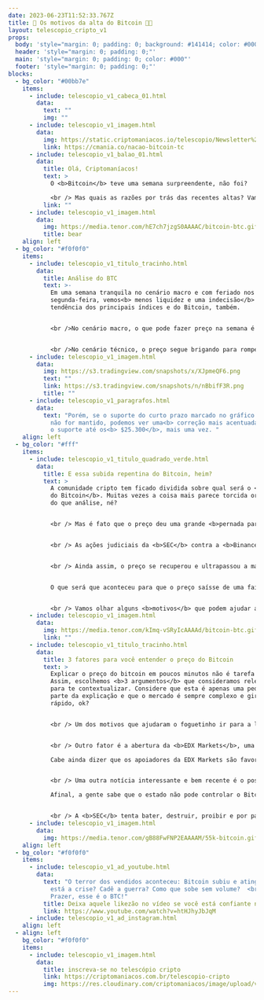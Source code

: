 ```yaml
---
date: 2023-06-23T11:52:33.767Z
title: 🚀 Os motivos da alta do Bitcoin 🧑‍🚀
layout: telescopio_cripto_v1
props:
  body: 'style="margin: 0; padding: 0; background: #141414; color: #000"'
  header: 'style="margin: 0; padding: 0;"'
  main: 'style="margin: 0; padding: 0; color: #000"'
  footer: 'style="margin: 0; padding: 0;"'
blocks:
  - bg_color: "#00bb7e"
    items:
      - include: telescopio_v1_cabeca_01.html
        data:
          text: ""
          img: ""
      - include: telescopio_v1_imagem.html
        data:
          img: https://static.criptomaniacos.io/telescopio/Newsletter%20-%20Copia%202.png
          link: https://cmania.co/nacao-bitcoin-tc
      - include: telescopio_v1_balao_01.html
        data:
          title: Olá, Criptomaníacos!
          text: >
            O <b>Bitcoin</b> teve uma semana surpreendente, não foi?

            <br /> Mas quais as razões por trás das recentes altas? Vamos juntos no Telescópio desbravar alguns dos fatores que explicam esta subida.
          link: ""
      - include: telescopio_v1_imagem.html
        data:
          img: https://media.tenor.com/hE7ch7jzgS0AAAAC/bitcoin-btc.gif
          title: bear
    align: left
  - bg_color: "#f0f0f0"
    items:
      - include: telescopio_v1_titulo_tracinho.html
        data:
          title: Análise do BTC
          text: >-
            Em uma semana tranquila no cenário macro e com feriado nos EUA nesta
            segunda-feira, vemos<b> menos liquidez e uma indecisão</b> quanto a
            tendência dos principais índices e do Bitcoin, também. 


            <br />No cenário macro, o que pode fazer preço na semana é a sabatina de dirigentes do FED, especialmente do Jerome Powell na câmara do senado americano para falar sobre os <b>próximos passos da política monetária</b>. 


            <br />No cenário técnico, o preço segue brigando para romper resistências de curto prazo que, enquanto não forem superadas, esperamos pela continuação do processo de correção, sendo que, nos próximos dias, o Bitcoin pode ficar negociando entre <b>$26.800 e $26.200</b>. 
      - include: telescopio_v1_imagem.html
        data:
          img: https://s3.tradingview.com/snapshots/x/XJpmeQF6.png
          text: ""
          link: https://s3.tradingview.com/snapshots/n/nBbifF3R.png
          title: ""
      - include: telescopio_v1_paragrafos.html
        data:
          text: "Porém, se o suporte do curto prazo marcado no gráfico com a linha amarela
            não for mantido, podemos ver uma<b> correção mais acentuada</b> até
            o suporte até os<b> $25.300</b>, mais uma vez. "
    align: left
  - bg_color: "#fff"
    items:
      - include: telescopio_v1_titulo_quadrado_verde.html
        data:
          title: E essa subida repentina do Bitcoin, heim?
          text: >
            A comunidade cripto tem ficado dividida sobre qual será o <b>caminho
            do Bitcoin</b>. Muitas vezes a coisa mais parece torcida organizada
            do que análise, né?


            <br /> Mas é fato que o preço deu uma grande <b>pernada para cima</b> nos últimos sete dias, não foi?


            <br /> As ações judiciais da <b>SEC</b> contra a <b>Binance</b> e <b>Coinbase </b>deixaram o mercado inseguro. O anúncio do <b>Federal Reserve</b> de que poderá retornar a aumentos agressivos na taxa de juros no final do ano, levou à <b>incerteza</b> sobre os ativos de risco.


            <br /> Ainda assim, o preço se recuperou e ultrapassou a marca dos <b>30 mil dólares</b>.


            O que será que aconteceu para que o preço saísse de uma faixa preocupante e <b>recuperasse</b>, ao menos momentaneamente, regiões importantes?


            <br /> Vamos olhar alguns <b>motivos</b> que podem ajudar a explicar a <b>movimentação do preço</b> da nossa moeda tão queridinha. 🥰
      - include: telescopio_v1_imagem.html
        data:
          img: https://media.tenor.com/kImq-vSRyIcAAAAd/bitcoin-btc.gif
          link: ""
      - include: telescopio_v1_titulo_tracinho.html
        data:
          title: 3 fatores para você entender o preço do Bitcoin
          text: >
            Explicar o preço do bitcoin em poucos minutos não é tarefa fácil.
            Assim, escolhemos <b>3 argumentos</b> que consideramos relevantes
            para te contextualizar. Considere que esta é apenas uma pequena
            parte da explicação e que o mercado é sempre complexo e gira bem
            rápido, ok?


            <br /> Um dos motivos que ajudaram o foguetinho ir para a lua foi o pedido da <b>BlockRock</b> para a abertura de um <b>ETF à vista de Bitcoin</b> nos Estados Unidos. Cobrimos esse tema em um Telescópio passado.


            <br /> Outro fator é a abertura da <b>EDX Markets</b>, uma exchange de criptomoedas que tem a apoio de grandes nomes de <b>Wall Street</b> como Citadel Securities, Fidelity Investments e Charles Schwab. Ela visa atender, majoritariamente, a <b>investidores institucionais</b>.  A plataforma é a primeira do tipo no mercado de ativos digitais e foi projetada para permitir a negociação segura e compatível com as regulamentações.<br /> Assim, ela pode ser uma porta de acesso bem larga para que o Distrito Financeiro de Nova Iorque encontre o Bitcoin.

            Cabe ainda dizer que os apoiadores da EDX Markets são favoráveis a uma <b>ETF de Bitcoin à vista</b>, também. 


            <br /> Uma outra notícia interessante e bem recente é o posicionamento do <b>Fundo Monetário Internacional (FMI)</b>, que  disse que <b>banir</b> as criptomoedas <b>não é eficaz</b> no longo prazo. <br /> Isso pode ter dado aos investidores mais confiança no futuro do Bitcoin e contribuído para o aumento ou manutenção do preço.

            Afinal, a gente sabe que o estado não pode controlar o Bitcoin. Mas uma grande instituição admitir isso, dá mais credibilidade e pode atrair mais interessados ao mercado, né?


            <br /> A <b>SEC</b> tenta bater, destruir, proibir e por para baixo. Mas não adianta: o Bitcoin está aí pleno, leve e solto, se preparando para um <b>futuro glorioso e de generosas recompensas</b> para os que acreditam em seu potencial.
      - include: telescopio_v1_imagem.html
        data:
          img: https://media.tenor.com/gB88FwFNP2EAAAAM/55k-bitcoin.gif
    align: left
  - bg_color: "#f0f0f0"
    items:
      - include: telescopio_v1_ad_youtube.html
        data:
          text: "O terror dos vendidos aconteceu: Bitcoin subiu e atingiu os $30k! Onde
            está a crise? Cadê a guerra? Como que sobe sem volume?  <br />
            Prazer, esse é o BTC!"
          title: Deixa aquele likezão no vídeo se você está confiante no BTC!
          link: https://www.youtube.com/watch?v=htHJhyJbJqM
      - include: telescopio_v1_ad_instagram.html
    align: left
  - align: left
    bg_color: "#f0f0f0"
    items:
      - include: telescopio_v1_imagem.html
        data:
          title: inscreva-se no telescópio cripto
          link: https://criptomaniacos.com.br/telescopio-cripto
          img: https://res.cloudinary.com/criptomaniacos/image/upload/v1662133224/telescopio/inscreva-se-telescopio.png
---
```

